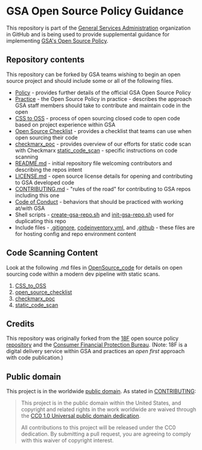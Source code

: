 # GSA Open Source Policy Guidance

This repository is part of the [General Services Administration](http://gsa.gov) organization in GitHub and is being used to provide supplemental guidance for implementing [GSA's Open Source Policy](https://open.gsa.gov/oss-policy/).

## Repository contents

This repository can be forked by GSA teams wishing to begin an open source project and should include some or all of the following files.
- [Policy](policy.md) - provides further details of the official GSA Open Source Policy
- [Practice](practice.md) - the Open Source Policy in practice - describes the approach GSA staff members should take to contribute and maintain code in the open
- [CSS to OSS](OpenSource_code/CSS_to_OSS.md) - process of open sourcing closed code to open code based on project experience within GSA
- [Open Source Checklist](OpenSource_code/open_source_checklist.md) - provides a checklist that teams can use when open sourcing their code
- [checkmarx_poc](https://github.com/GSA/open-source-policy/blob/master/OpenSource_code/checkmarx_poc.md) - provides overview of our efforts for static code scan with Checkmarx
[static_code_scan](https://github.com/GSA/open-source-policy/blob/master/OpenSource_code/static_code_scan.md) - specific instructions on code scanning
- [README.md](README.md) - initial repository file welcoming contributors and describing the repos intent
- [LICENSE.md](LICENSE.md) - open source license details for opening and contributing to GSA developed code
- [CONTRIBUTING.md](CONTRIBUTING.md) - "rules of the road" for contributing to GSA repos including this one
- [Code of Conduct](CODE_OF_CONDUCT.md) - behaviors that should be practiced with working at/with GSA
- Shell scripts - [create-gsa-repo.sh](create-gsa-repo.sh) and [init-gsa-repo.sh](init-gsa-repo.sh) used for duplicating this repo
- Include files - [.gitignore](.gitignore), [codeinventory.yml](.codeinventory.yml), and [.github](.github) - these files are for hosting config and repo environment content

## Code Scanning Content

Look at the following .md files in [OpenSource_code](https://github.com/GSA/open-source-policy/tree/master/OpenSource_code) for details on open sourcing code within a modern dev pipeline with static scans.
1. [CSS_to_OSS](https://github.com/GSA/open-source-policy/blob/master/OpenSource_code/CSS_to_OSS.md)
2. [open_source_checklist](https://github.com/GSA/open-source-policy/blob/master/OpenSource_code/open_source_checklist.md)
3. [checkmarx_poc](https://github.com/GSA/open-source-policy/blob/master/OpenSource_code/checkmarx_poc.md)
4. [static_code_scan](https://github.com/GSA/open-source-policy/blob/master/OpenSource_code/static_code_scan.md)

## Credits

This repository was originally forked from the [18F](https://18f.gsa.gov/) open source policy [repository](https://github.com/18F/open-source-policy) and the [Consumer Financial Protection Bureau](https://www.consumerfinance.gov/).  (Note: 18F is a digital delivery service within GSA and practices an *open first* approach with code publication.)

## Public domain

This project is in the worldwide [public domain](LICENSE.md). As stated in [CONTRIBUTING](CONTRIBUTING.md):

> This project is in the public domain within the United States, and copyright and related rights in the work worldwide are waived through the [CC0 1.0 Universal public domain dedication](https://creativecommons.org/publicdomain/zero/1.0/).
>
> All contributions to this project will be released under the CC0 dedication. By submitting a pull request, you are agreeing to comply with this waiver of copyright interest.
